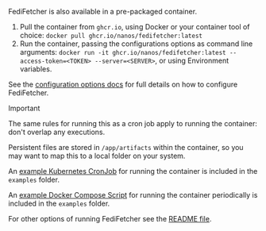 FediFetcher is also available in a pre-packaged container.

1. Pull the container from `ghcr.io`, using Docker or your container tool of choice: `docker pull ghcr.io/nanos/fedifetcher:latest`
2. Run the container, passing the configurations options as command line arguments: `docker run -it ghcr.io/nanos/fedifetcher:latest --access-token=<TOKEN> --server=<SERVER>`, or using Environment variables.

See the [configuration options docs](./config.md) for full details on how to configure FediFetcher.

> [!IMPORTANT]
>
> The same rules for running this as a cron job apply to running the container: don't overlap any executions.

Persistent files are stored in `/app/artifacts` within the container, so you may want to map this to a local folder on your system.

An [example Kubernetes CronJob](../examples/k8s-cronjob.md) for running the container is included in the `examples` folder.

An [example Docker Compose Script](../examples/docker-compose.yaml) for running the container periodically is included in the `examples` folder.

For other options of running FediFetcher see the [README file](../README.md).